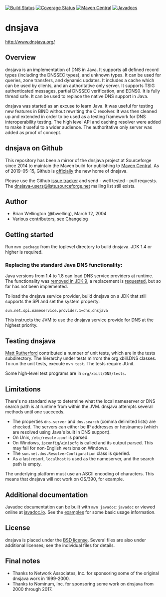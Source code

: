 [![Build Status](https://travis-ci.org/dnsjava/dnsjava.svg?branch=master)](https://travis-ci.org/dnsjava/dnsjava)
[![Coverage Status](https://coveralls.io/repos/dnsjava/dnsjava/badge.svg)](https://coveralls.io/r/dnsjava/dnsjava)
[![Maven Central](https://maven-badges.herokuapp.com/maven-central/dnsjava/dnsjava/badge.svg)](https://search.maven.org/artifact/dnsjava/dnsjava)
[![Javadocs](http://javadoc.io/badge/dnsjava/dnsjava.svg)](http://javadoc.io/doc/dnsjava/dnsjava)

# dnsjava

http://www.dnsjava.org/

## Overview

dnsjava is an implementation of DNS in Java.  It supports all defined record
types (including the DNSSEC types), and unknown types.  It can be used for
queries, zone transfers, and dynamic updates.  It includes a cache which can be
used by clients, and an authoritative only server.  It supports TSIG
authenticated messages, partial DNSSEC verification, and EDNS0.  It is fully
thread safe.  It can be used to replace the native DNS support in Java.

dnsjava was started as an excuse to learn Java.  It was useful for testing new
features in BIND without rewriting the C resolver.  It was then cleaned up and
extended in order to be used as a testing framework for DNS interoperability
testing.  The high level API and caching resolver were added to make it useful
to a wider audience.  The authoritative only server was added as proof of
concept.

## dnsjava on Github

This repository has been a mirror of the dnsjava project at Sourceforge
since 2014 to maintain the Maven build for publishing to
[Maven Central](https://search.maven.org/artifact/dnsjava/dnsjava).
As of 2019-05-15, Github is
[officially](https://sourceforge.net/p/dnsjava/mailman/message/36666800/)
the new home of dnsjava.

Please use the Github [issue tracker](https://github.com/dnsjava/dnsjava/issues) and send - well tested - pull
requests. The
[dnsjava-users@lists.sourceforge.net](mailto:dnsjava-users@lists.sourceforge.net)
mailing list still exists.

## Author

- Brian Wellington (@bwelling), March 12, 2004
- Various contributors, see [Changelog](Changelog)

## Getting started

Run `mvn package` from the toplevel directory to build dnsjava. JDK 1.4
or higher is required.

### Replacing the standard Java DNS functionality:

Java versions from 1.4 to 1.8 can load DNS service providers at runtime. The
functionality was [removed in JDK 9](https://bugs.openjdk.java.net/browse/JDK-8134577),
a replacement is [requested](https://bugs.openjdk.java.net/browse/JDK-8192780),
but so far has not been implemented.

To load the dnsjava service provider, build dnsjava on a JDK that still
supports the SPI and set the system property:

	sun.net.spi.nameservice.provider.1=dns,dnsjava

This instructs the JVM to use the dnsjava service provide for DNS at the
highest priority.


## Testing dnsjava

[Matt Rutherford](mailto:rutherfo@cs.colorado.edu) contributed a number of unit
tests, which are in the tests subdirectory.  The hierarchy under tests
mirrors the org.xbill.DNS classes.  To run the unit tests, execute
`mvn test`. The tests require JUnit.

Some high-level test programs are in `org/xbill/DNS/tests`.


## Limitations

There's no standard way to determine what the local nameserver or DNS search
path is at runtime from within the JVM.  dnsjava attempts several methods
until one succeeds.

- The properties `dns.server` and `dns.search` (comma delimited lists) are
  checked.  The servers can either be IP addresses or hostnames (which are
  resolved using Java's built in DNS support).
- On Unix, `/etc/resolv.conf` is parsed.
- On Windows, `ipconfig`/`winipcfg` is called and its output parsed.  This may
  fail for non-English versions on Windows.
- The `sun.net.dns.ResolverConfiguration` class is queried.
- As a last resort, `localhost` is used as the nameserver, and the search
  path is empty.

The underlying platform must use an ASCII encoding of characters.  This means
that dnsjava will not work on OS/390, for example.


## Additional documentation

Javadoc documentation can be built with `mvn javadoc:javadoc` or viewed online
at [javadoc.io](http://javadoc.io/doc/dnsjava/dnsjava). See the
[examples](EXAMPLES.md) for some basic usage information.


## License

dnsjava is placed under the [BSD license](LICENSE). Several files are also under
additional licenses; see the individual files for details.

## Final notes
- Thanks to Network Associates, Inc. for sponsoring some of the original
  dnsjava work in 1999-2000.
- Thanks to Nominum, Inc. for sponsoring some work on dnsjava from 2000 through 2017.
